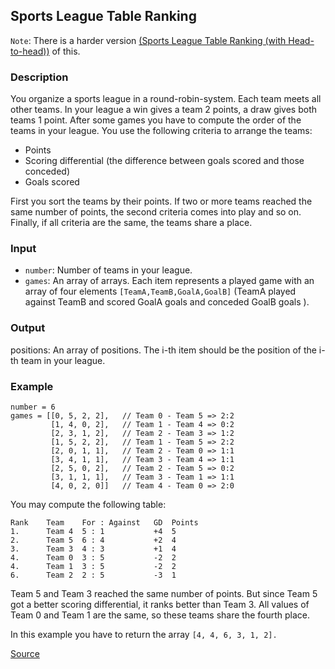 ## Sports League Table Ranking

`Note`: There is a harder version [(Sports League Table Ranking (with Head-to-head))](https://www.codewars.com/kata/5e0e17220d5bc9002dc4e9c4) of this.

### Description

You organize a sports league in a round-robin-system. Each team meets all other teams. In your league a win gives a team 2 points, a draw gives both teams 1 point. After some games you have to compute the order of the teams in your league. You use the following criteria to arrange the teams:

* Points
* Scoring differential (the difference between goals scored and those conceded)
* Goals scored

First you sort the teams by their points. If two or more teams reached the same number of points, the second criteria comes into play and so on. Finally, if all criteria are the same, the teams share a place.

### Input

* `number`: Number of teams in your league.
* `games`: An array of arrays. Each item represents a played game with an array of four elements `[TeamA,TeamB,GoalA,GoalB]` (TeamA played against TeamB and scored GoalA goals and conceded GoalB goals ).

### Output

positions: An array of positions. The i-th item should be the position of the i-th team in your league.

### Example

```text
number = 6
games = [[0, 5, 2, 2],   // Team 0 - Team 5 => 2:2
         [1, 4, 0, 2],   // Team 1 - Team 4 => 0:2
         [2, 3, 1, 2],   // Team 2 - Team 3 => 1:2
         [1, 5, 2, 2],   // Team 1 - Team 5 => 2:2
         [2, 0, 1, 1],   // Team 2 - Team 0 => 1:1
         [3, 4, 1, 1],   // Team 3 - Team 4 => 1:1
         [2, 5, 0, 2],   // Team 2 - Team 5 => 0:2
         [3, 1, 1, 1],   // Team 3 - Team 1 => 1:1
         [4, 0, 2, 0]]   // Team 4 - Team 0 => 2:0
```

You may compute the following table:

```text
Rank	Team	For : Against	GD	Points
1.	    Team 4	5 : 1	        +4	5
2.	    Team 5	6 : 4	        +2	4
3.	    Team 3	4 : 3	        +1	4
4.	    Team 0	3 : 5	        -2	2
4.	    Team 1	3 : 5	        -2	2
6.	    Team 2	2 : 5	        -3	1
```

Team 5 and Team 3 reached the same number of points. But since Team 5 got a better scoring differential, it ranks better than Team 3. All values of Team 0 and Team 1 are the same, so these teams share the fourth place.

In this example you have to return the array `[4, 4, 6, 3, 1, 2].`

[Source](https://www.codewars.com/kata/5e0baea9d772160032022e8c/train/python)
